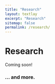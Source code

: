 ```yaml
---
title: "Research"
layout: textlay
excerpt: "Research"
sitemap: false
permalink: /research/
---
```


# Research

Coming soon!
### ... and more.
